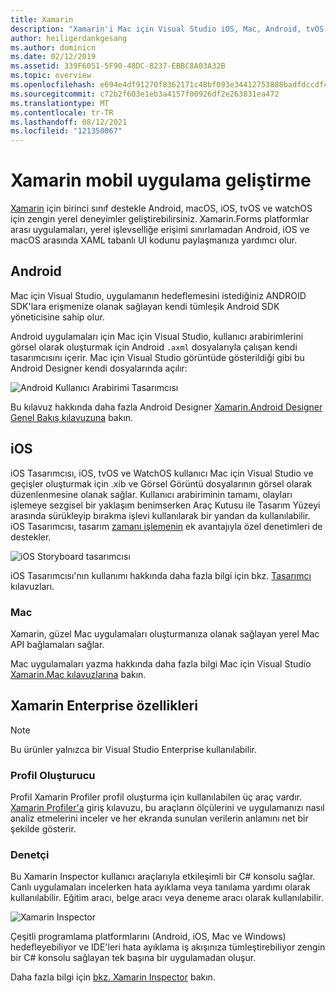 ```yaml
---
title: Xamarin
description: "Xamarin'i Mac için Visual Studio iOS, Mac, Android, tvOS ve watchOS'u hedef alan platformlar arası uygulamalar oluşturmanıza olanak sağlar "
author: heiligerdankgesang
ms.author: dominicn
ms.date: 02/12/2019
ms.assetid: 339F6051-5F90-48DC-8237-EBBC8A03A32B
ms.topic: overview
ms.openlocfilehash: e694e4df91270f8362171c48bf093e34412753888badfdccdf48c4732a2f7544
ms.sourcegitcommit: c72b2f603e1eb3a4157f00926df2e263831ea472
ms.translationtype: MT
ms.contentlocale: tr-TR
ms.lasthandoff: 08/12/2021
ms.locfileid: "121350067"
---
```

# <a name="xamarin-mobile-app-development"></a>Xamarin mobil uygulama geliştirme

[Xamarin](/xamarin) için birinci sınıf destekle Android, macOS, iOS, tvOS ve watchOS için zengin yerel deneyimler geliştirebilirsiniz. Xamarin.Forms platformlar arası uygulamaları, yerel işlevselliğe erişimi sınırlamadan Android, iOS ve macOS arasında XAML tabanlı UI kodunu paylaşmanıza yardımcı olur.

## <a name="android"></a>Android

Mac için Visual Studio, uygulamanın hedeflemesini istediğiniz ANDROID SDK'lara erişmenize olanak sağlayan kendi tümleşik Android SDK yöneticisine sahip olur.

Android uygulamaları için Mac için Visual Studio, kullanıcı arabirimlerini görsel olarak oluşturmak için Android `.axml` dosyalarıyla çalışan kendi tasarımcısını içerir. Mac için Visual Studio görüntüde gösterildiği gibi bu Android Designer kendi dosyalarında açılır:

![Android Kullanıcı Arabirimi Tasarımcısı](media/intro-image31.png)

Bu kılavuz hakkında daha fazla Android Designer [Xamarin.Android Designer Genel Bakış kılavuzuna](/xamarin/android/user-interface/android-designer/index) bakın.

## <a name="ios"></a>iOS

iOS Tasarımcısı, iOS, tvOS ve WatchOS kullanıcı Mac için Visual Studio ve geçişler oluşturmak için .xib ve Görsel Görüntü dosyalarının görsel olarak düzenlenmesine olanak sağlar. Kullanıcı arabiriminin tamamı, olayları işlemeye sezgisel bir yaklaşım benimserken Araç Kutusu ile Tasarım Yüzeyi arasında sürükleyip bırakma işlevi kullanılarak bir yandan da kullanılabilir. iOS Tasarımcısı, tasarım [zamanı işlemenin](/xamarin/ios/user-interface/designer/ios-designable-controls-overview) ek avantajıyla özel denetimleri de destekler.

![iOS Storyboard tasarımcısı](media/intro-image30.png)

iOS Tasarımcısı'nın kullanımı hakkında daha fazla bilgi için bkz. [Tasarımcı](/xamarin/ios/user-interface/designer/?tabs=macos) kılavuzları.

### <a name="mac"></a>Mac

Xamarin, güzel Mac uygulamaları oluşturmanıza olanak sağlayan yerel Mac API bağlamaları sağlar.

Mac uygulamaları yazma hakkında daha fazla bilgi Mac için Visual Studio [Xamarin.Mac kılavuzlarına](/xamarin/mac/get-started/index) bakın.

## <a name="xamarin-enterprise-features"></a>Xamarin Enterprise özellikleri

> [!Note]
> Bu ürünler yalnızca bir Visual Studio Enterprise kullanılabilir.

### <a name="profiler"></a>Profil Oluşturucu

Profil Xamarin Profiler profil oluşturma için kullanılabilen üç araç vardır. [Xamarin Profiler'a](/xamarin/tools/profiler/index?tabs=macos) giriş kılavuzu, bu araçların ölçülerini ve uygulamanızı nasıl analiz etmelerini inceler ve her ekranda sunulan verilerin anlamını net bir şekilde gösterir.

### <a name="inspector"></a>Denetçi

Bu Xamarin Inspector kullanıcı araçlarıyla etkileşimli bir C# konsolu sağlar. Canlı uygulamaları incelerken hata ayıklama veya tanılama yardımı olarak kullanılabilir. Eğitim aracı, belge aracı veya deneme aracı olarak kullanılabilir.

![Xamarin Inspector](media/intro-inspector.png)

Çeşitli programlama platformlarını (Android, iOS, Mac ve Windows) hedefleyebiliyor ve IDE'leri hata ayıklama iş akışınıza tümleştirebiliyor zengin bir C# konsolu sağlayan tek başına bir uygulamadan oluşur.

Daha fazla bilgi için [bkz. Xamarin Inspector](/xamarin/tools/inspector/release-notes/1.5) bakın.
